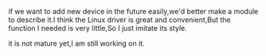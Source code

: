 
if we want to add new device in the future easily,we'd better make a module to describe it.I think the Linux driver is great and convenient,But the function I needed is very little,So I just imitate its style.

it is not mature yet,I am still working on it.





















